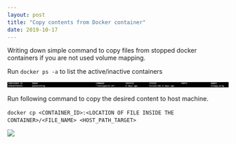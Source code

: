 ```yaml
---
layout: post
title: "Copy contents from Docker container"
date: 2019-10-17
---
```


Writing down simple command to copy files from stopped docker containers if you are not used volume mapping.

Run ```docker ps -a``` to list the active/inactive containers


<img src="/img/dock1.png">


Run following command to copy the desired content to host machine.

```docker cp <CONTAINER_ID>:<LOCATION OF FILE INSIDE THE CONTAINER>/<FILE_NAME> <HOST_PATH_TARGET>```

<img src="/img/dock2.png">

